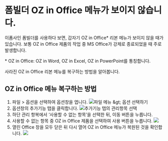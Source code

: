 # 폼빌더 OZ in Office 메뉴가 보이지 않습니다.

이폼사인 폼빌더를 사용하다 보면, 갑자기 OZ in Office\* 리본 메뉴가 보이지 않을 때가 있습니다. 보통 OZ in Office 제품의 작업 중 MS Office가 강제로 종료되었을 때 주로 발생합니다.

\* OZ in Office: OZ in Word, OZ in Excel, OZ in PowerPoint를 통칭합니다.

사라진 OZ in Office 리본 메뉴를 복구하는 방법을 알아봅니다.

## OZ in Office 메뉴 복구하는 방법

1. 파일 &gt; 옵션을 선택하여 옵션창을 엽니다. ![&#xD30C;&#xC77C; &#xBA54;&#xB274; &amp;gt; &#xC635;&#xC158; &#xC120;&#xD0DD;&#xD558;&#xAE30;](https://www.eformsign.com/kr/support/wp-content/uploads/sites/5/2020/01/select-file-options.png) 
2. 옵션창의 추가기능 탭을 클릭합니다. ![&#xCD94;&#xAC00;&#xAE30;&#xB2A5; &#xD0ED;&#xC758; &#xAD00;&#xB9AC;&#xD56D;&#xBAA9; &#xC120;&#xD0DD;](https://www.eformsign.com/kr/support/wp-content/uploads/sites/5/2020/01/options-add-ins.png)
3. 하단 관리 항복에서 ‘사용할 수 없는 항목’을 선택한 뒤, 이동 버튼을 누릅니다.
4. 사용할 수 없는 항목 중 OZ in Office 제품을 선택하여 사용 버튼을 누릅니다. ![](https://www.eformsign.com/kr/support/wp-content/uploads/sites/5/2020/01/select-disabled-items.png)
5. 열린 Office 창을 모두 닫은 뒤 다시 열어 OZ in Office 메뉴가 복원된 것을 확인합니다. ![](https://www.eformsign.com/kr/support/wp-content/uploads/sites/5/2020/01/Checking-oz-in-office-menu.png)

